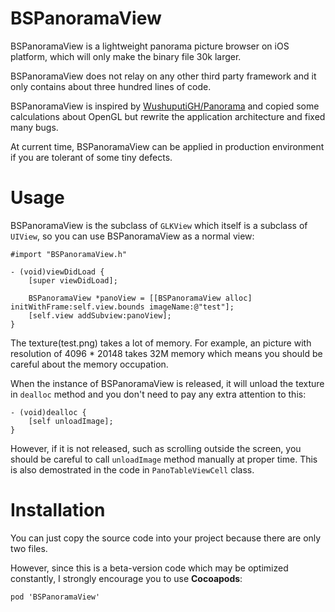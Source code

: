# BSPanoramaView

BSPanoramaView is a lightweight panorama picture browser on iOS platform, which will only make the binary file 30k larger.

BSPanoramaView does not relay on any other third party framework and it only contains about three hundred lines of code.

BSPanoramaView is inspired by [WushuputiGH/Panorama](https://github.com/WushuputiGH/Panorama) and copied some calculations about OpenGL but rewrite the application architecture and fixed many bugs. 

At current time, BSPanoramaView can be applied in production environment if you are tolerant of some tiny defects.

# Usage

BSPanoramaView is the subclass of `GLKView` which itself is a subclass of `UIView`, so you can use BSPanoramaView as a normal view:

```objc
#import "BSPanoramaView.h"

- (void)viewDidLoad {
    [super viewDidLoad];

    BSPanoramaView *panoView = [[BSPanoramaView alloc] initWithFrame:self.view.bounds imageName:@"test"];
    [self.view addSubview:panoView];
}
```

The texture(test.png) takes a lot of memory. For example, an picture with resolution of 4096 * 20148 takes 32M memory which means you should be careful about the memory occupation.

When the instance of BSPanoramaView is released, it will unload the texture in `dealloc` method and you don't need to pay any extra attention to this:

```objc
- (void)dealloc {
    [self unloadImage];
}
```

However, if it is not released, such as scrolling outside the screen, you should be careful to call `unloadImage` method manually at proper time. This is also demostrated in the code in `PanoTableViewCell` class.

# Installation

You can just copy the source code into your project because there are only two files.

However, since this is a beta-version code which may be optimized constantly, I strongly encourage you to use **Cocoapods**:

```
pod 'BSPanoramaView'
```
